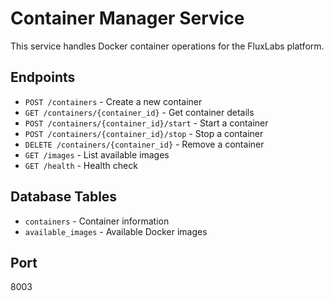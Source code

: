 # Container Manager Service

This service handles Docker container operations for the FluxLabs platform.

## Endpoints

- `POST /containers` - Create a new container
- `GET /containers/{container_id}` - Get container details
- `POST /containers/{container_id}/start` - Start a container
- `POST /containers/{container_id}/stop` - Stop a container
- `DELETE /containers/{container_id}` - Remove a container
- `GET /images` - List available images
- `GET /health` - Health check

## Database Tables

- `containers` - Container information
- `available_images` - Available Docker images

## Port

8003
